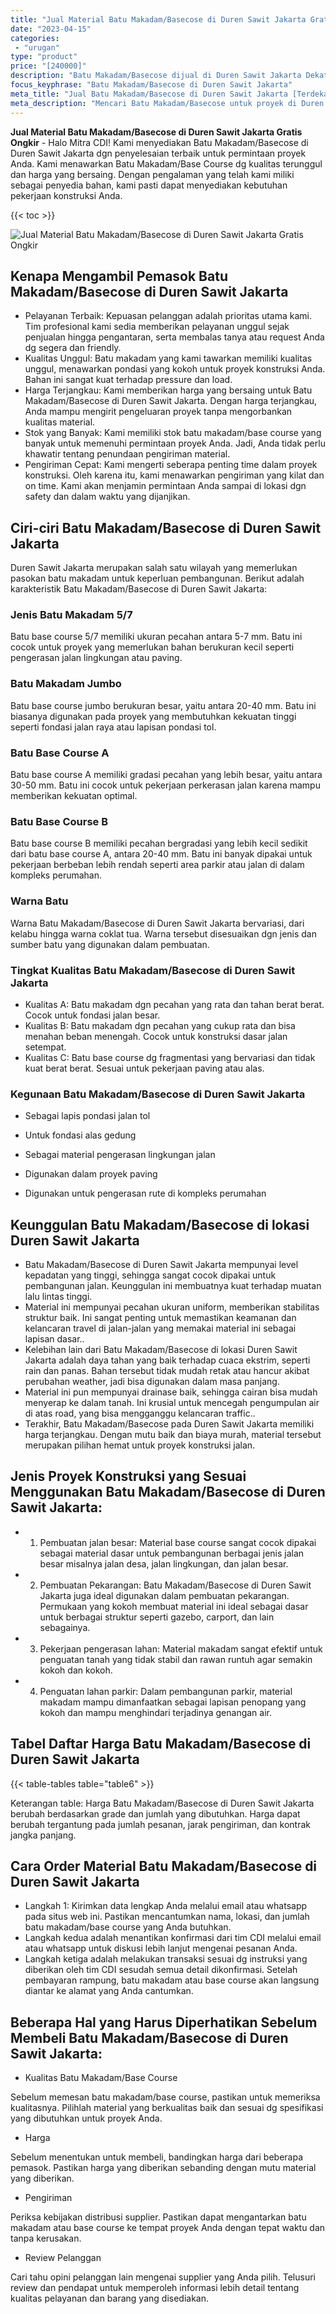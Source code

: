```yaml
---
title: "Jual Material Batu Makadam/Basecose di Duren Sawit Jakarta Gratis Ongkir"
date: "2023-04-15"
categories:
 - "urugan"
type: "product"
price: "[240000]"
description: "Batu Makadam/Basecose dijual di Duren Sawit Jakarta Dekat. Batu Makadam/Basecose ini sering dipakai dalam proyek konstruksi sebagai bahan pondasi yang kokoh dan awet. Silakan hubungi kami untuk informasi lebih lanjut."
focus_keyphrase: "Batu Makadam/Basecose di Duren Sawit Jakarta"
meta_title: "Jual Batu Makadam/Basecose di Duren Sawit Jakarta [Terdekat] - CDI"
meta_description: "Mencari Batu Makadam/Basecose untuk proyek di Duren Sawit Jakarta? Kami menyediakan Batu Makadam/Basecose berkualitas untuk bahan pondasi. Dapatkan penawaran terbaik sekarang."
---
```


**Jual Material Batu Makadam/Basecose di Duren Sawit Jakarta Gratis Ongkir** - Halo Mitra CDI! Kami menyediakan Batu Makadam/Basecose di Duren Sawit Jakarta dgn penyelesaian terbaik untuk permintaan proyek Anda. Kami menawarkan Batu Makadam/Base Course dg kualitas terunggul dan harga yang bersaing. Dengan pengalaman yang telah kami miliki sebagai penyedia bahan, kami pasti dapat menyediakan kebutuhan pekerjaan konstruksi Anda.

{{< toc >}}

![Jual Material Batu Makadam/Basecose di Duren Sawit Jakarta Gratis Ongkir](/images/urugan/batu-makadam-basecose-20.jpg)

## Kenapa Mengambil Pemasok Batu Makadam/Basecose di Duren Sawit Jakarta

*   Pelayanan Terbaik: Kepuasan pelanggan adalah prioritas utama kami. Tim profesional kami sedia memberikan pelayanan unggul sejak penjualan hingga pengantaran, serta membalas tanya atau request Anda dg segera dan friendly.
*   Kualitas Unggul: Batu makadam yang kami tawarkan memiliki kualitas unggul, menawarkan pondasi yang kokoh untuk proyek konstruksi Anda. Bahan ini sangat kuat terhadap pressure dan load.
*   Harga Terjangkau: Kami memberikan harga yang bersaing untuk Batu Makadam/Basecose di Duren Sawit Jakarta. Dengan harga terjangkau, Anda mampu mengirit pengeluaran proyek tanpa mengorbankan kualitas material.
*   Stok yang Banyak: Kami memiliki stok batu makadam/base course yang banyak untuk memenuhi permintaan proyek Anda. Jadi, Anda tidak perlu khawatir tentang penundaan pengiriman material.
*   Pengiriman Cepat: Kami mengerti seberapa penting time dalam proyek konstruksi. Oleh karena itu, kami menawarkan pengiriman yang kilat dan on time. Kami akan menjamin permintaan Anda sampai di lokasi dgn safety dan dalam waktu yang dijanjikan.

## Ciri-ciri Batu Makadam/Basecose di Duren Sawit Jakarta

Duren Sawit Jakarta merupakan salah satu wilayah yang memerlukan pasokan batu makadam untuk keperluan pembangunan. Berikut adalah karakteristik Batu Makadam/Basecose di Duren Sawit Jakarta:

### Jenis Batu Makadam 5/7

Batu base course 5/7 memiliki ukuran pecahan antara 5-7 mm. Batu ini cocok untuk proyek yang memerlukan bahan berukuran kecil seperti pengerasan jalan lingkungan atau paving.

### Batu Makadam Jumbo

Batu base course jumbo berukuran besar, yaitu antara 20-40 mm. Batu ini biasanya digunakan pada proyek yang membutuhkan kekuatan tinggi seperti fondasi jalan raya atau lapisan pondasi tol.

### Batu Base Course A

Batu base course A memiliki gradasi pecahan yang lebih besar, yaitu antara 30-50 mm. Batu ini cocok untuk pekerjaan perkerasan jalan karena mampu memberikan kekuatan optimal.

### Batu Base Course B

Batu base course B memiliki pecahan bergradasi yang lebih kecil sedikit dari batu base course A, antara 20-40 mm. Batu ini banyak dipakai untuk pekerjaan berbeban lebih rendah seperti area parkir atau jalan di dalam kompleks perumahan.

### Warna Batu

Warna Batu Makadam/Basecose di Duren Sawit Jakarta bervariasi, dari kelabu hingga warna coklat tua. Warna tersebut disesuaikan dgn jenis dan sumber batu yang digunakan dalam pembuatan.

### Tingkat Kualitas Batu Makadam/Basecose di Duren Sawit Jakarta

*   Kualitas A: Batu makadam dgn pecahan yang rata dan tahan berat berat. Cocok untuk fondasi jalan besar.
*   Kualitas B: Batu makadam dgn pecahan yang cukup rata dan bisa menahan beban menengah. Cocok untuk konstruksi dasar jalan setempat.
*   Kualitas C: Batu base course dg fragmentasi yang bervariasi dan tidak kuat berat berat. Sesuai untuk pekerjaan paving atau alas.

### Kegunaan Batu Makadam/Basecose di Duren Sawit Jakarta

*   Sebagai lapis pondasi jalan tol

*   Untuk fondasi alas gedung

*   Sebagai material pengerasan lingkungan jalan

*   Digunakan dalam proyek paving

*   Digunakan untuk pengerasan rute di kompleks perumahan

## Keunggulan Batu Makadam/Basecose di lokasi Duren Sawit Jakarta

*   Batu Makadam/Basecose di Duren Sawit Jakarta mempunyai level kepadatan yang tinggi, sehingga sangat cocok dipakai untuk pembangunan jalan. Keunggulan ini membuatnya kuat terhadap muatan lalu lintas tinggi.
*   Material ini mempunyai pecahan ukuran uniform, memberikan stabilitas struktur baik. Ini sangat penting untuk memastikan keamanan dan kelancaran travel di jalan-jalan yang memakai material ini sebagai lapisan dasar..
*   Kelebihan lain dari Batu Makadam/Basecose di lokasi Duren Sawit Jakarta adalah daya tahan yang baik terhadap cuaca ekstrim, seperti rain dan panas. Bahan tersebut tidak mudah retak atau hancur akibat perubahan weather, jadi bisa digunakan dalam masa panjang.
*   Material ini pun mempunyai drainase baik, sehingga cairan bisa mudah menyerap ke dalam tanah. Ini krusial untuk mencegah pengumpulan air di atas road, yang bisa mengganggu kelancaran traffic..
*   Terakhir, Batu Makadam/Basecose pada Duren Sawit Jakarta memiliki harga terjangkau. Dengan mutu baik dan biaya murah, material tersebut merupakan pilihan hemat untuk proyek konstruksi jalan.

## Jenis Proyek Konstruksi yang Sesuai Menggunakan Batu Makadam/Basecose di Duren Sawit Jakarta:

*   1. Pembuatan jalan besar: Material base course sangat cocok dipakai sebagai material dasar untuk pembangunan berbagai jenis jalan besar misalnya jalan desa, jalan lingkungan, dan jalan besar.

*   2. Pembuatan Pekarangan: Batu Makadam/Basecose di Duren Sawit Jakarta juga ideal digunakan dalam pembuatan pekarangan. Permukaan yang kokoh membuat material ini ideal sebagai dasar untuk berbagai struktur seperti gazebo, carport, dan lain sebagainya.

*   3. Pekerjaan pengerasan lahan: Material makadam sangat efektif untuk penguatan tanah yang tidak stabil dan rawan runtuh agar semakin kokoh dan kokoh.

*   4. Penguatan lahan parkir: Dalam pembangunan parkir, material makadam mampu dimanfaatkan sebagai lapisan penopang yang kokoh dan mampu menghindari terjadinya genangan air.

## Tabel Daftar Harga Batu Makadam/Basecose di Duren Sawit Jakarta

{{< table-tables table="table6" >}}

Keterangan table: Harga Batu Makadam/Basecose di Duren Sawit Jakarta berubah berdasarkan grade dan jumlah yang dibutuhkan. Harga dapat berubah tergantung pada jumlah pesanan, jarak pengiriman, dan kontrak jangka panjang.

## Cara Order Material Batu Makadam/Basecose di Duren Sawit Jakarta

*   Langkah 1: Kirimkan data lengkap Anda melalui email atau whatsapp pada situs web ini. Pastikan mencantumkan nama, lokasi, dan jumlah batu makadam/base course yang Anda butuhkan.
*   Langkah kedua adalah menantikan konfirmasi dari tim CDI melalui email atau whatsapp untuk diskusi lebih lanjut mengenai pesanan Anda.
*   Langkah ketiga adalah melakukan transaksi sesuai dg instruksi yang diberikan oleh tim CDI sesudah semua detail dikonfirmasi. Setelah pembayaran rampung, batu makadam atau base course akan langsung diantar ke alamat yang Anda cantumkan.

## Beberapa Hal yang Harus Diperhatikan Sebelum Membeli Batu Makadam/Basecose di Duren Sawit Jakarta:

*   Kualitas Batu Makadam/Base Course

Sebelum memesan batu makadam/base course, pastikan untuk memeriksa kualitasnya. Pilihlah material yang berkualitas baik dan sesuai dg spesifikasi yang dibutuhkan untuk proyek Anda.
*   Harga

Sebelum menentukan untuk membeli, bandingkan harga dari beberapa pemasok. Pastikan harga yang diberikan sebanding dengan mutu material yang diberikan.
*   Pengiriman

Periksa kebijakan distribusi supplier. Pastikan dapat mengantarkan batu makadam atau base course ke tempat proyek Anda dengan tepat waktu dan tanpa kerusakan.
*   Review Pelanggan

Cari tahu opini pelanggan lain mengenai supplier yang Anda pilih. Telusuri review dan pendapat untuk memperoleh informasi lebih detail tentang kualitas pelayanan dan barang yang disediakan.